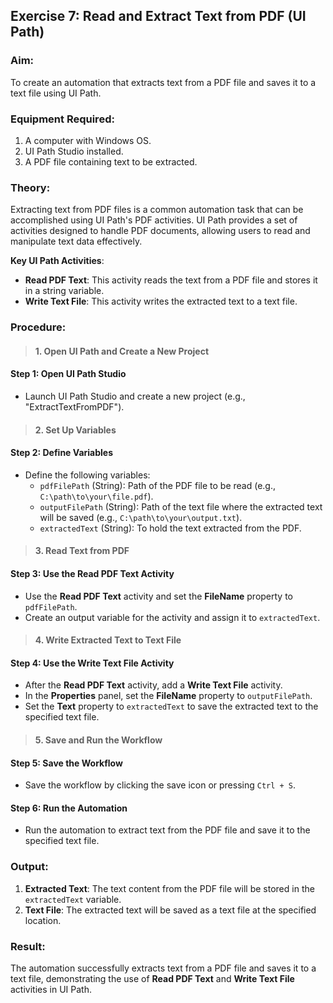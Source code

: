 ## Exercise 7: Read and Extract Text from PDF (UI Path)

### Aim:
To create an automation that extracts text from a PDF file and saves it to a text file using UI Path.

### Equipment Required:
1. A computer with Windows OS.
2. UI Path Studio installed.
3. A PDF file containing text to be extracted.

### Theory:
Extracting text from PDF files is a common automation task that can be accomplished using UI Path's PDF activities. UI Path provides a set of activities designed to handle PDF documents, allowing users to read and manipulate text data effectively.

**Key UI Path Activities**:
- **Read PDF Text**: This activity reads the text from a PDF file and stores it in a string variable.
- **Write Text File**: This activity writes the extracted text to a text file.

### Procedure:

>#### 1. **Open UI Path and Create a New Project**
#### Step 1: Open UI Path Studio
- Launch UI Path Studio and create a new project (e.g., "ExtractTextFromPDF").

>#### 2. **Set Up Variables**
#### Step 2: Define Variables
- Define the following variables:
  - `pdfFilePath` (String): Path of the PDF file to be read (e.g., `C:\path\to\your\file.pdf`).
  - `outputFilePath` (String): Path of the text file where the extracted text will be saved (e.g., `C:\path\to\your\output.txt`).
  - `extractedText` (String): To hold the text extracted from the PDF.

>#### 3. **Read Text from PDF**
#### Step 3: Use the Read PDF Text Activity
- Use the **Read PDF Text** activity and set the **FileName** property to `pdfFilePath`.
- Create an output variable for the activity and assign it to `extractedText`.

>#### 4. **Write Extracted Text to Text File**
#### Step 4: Use the Write Text File Activity
- After the **Read PDF Text** activity, add a **Write Text File** activity.
- In the **Properties** panel, set the **FileName** property to `outputFilePath`.
- Set the **Text** property to `extractedText` to save the extracted text to the specified text file.

>#### 5. **Save and Run the Workflow**
#### Step 5: Save the Workflow
- Save the workflow by clicking the save icon or pressing `Ctrl + S`.

#### Step 6: Run the Automation
- Run the automation to extract text from the PDF file and save it to the specified text file.

### Output:
1. **Extracted Text**: The text content from the PDF file will be stored in the `extractedText` variable.
2. **Text File**: The extracted text will be saved as a text file at the specified location.

### Result:
The automation successfully extracts text from a PDF file and saves it to a text file, demonstrating the use of **Read PDF Text** and **Write Text File** activities in UI Path.
